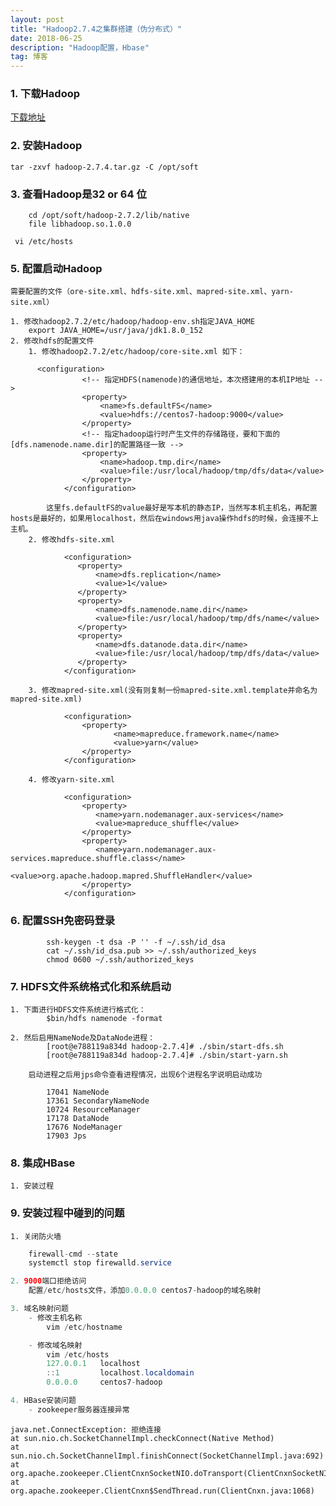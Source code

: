 ```yaml
---
layout: post
title: "Hadoop2.7.4之集群搭建（伪分布式）"
date: 2018-06-25 
description: "Hadoop配置，Hbase"
tag: 博客 
--- 
```


### 1. 下载Hadoop

[下载地址](http://hadoop.apache.org/releases.html)

### 2. 安装Hadoop
	tar -zxvf hadoop-2.7.4.tar.gz -C /opt/soft
### 3. 查看Hadoop是32 or 64 位
```
	cd /opt/soft/hadoop-2.7.2/lib/native
	file libhadoop.so.1.0.0
```
	 vi /etc/hosts
### 5. 配置启动Hadoop
	需要配置的文件（ore-site.xml、hdfs-site.xml、mapred-site.xml、yarn-site.xml）

	1. 修改hadoop2.7.2/etc/hadoop/hadoop-env.sh指定JAVA_HOME
		export JAVA_HOME=/usr/java/jdk1.8.0_152
	2. 修改hdfs的配置文件
		1. 修改hadoop2.7.2/etc/hadoop/core-site.xml 如下：
```
      <configuration>
				<!-- 指定HDFS(namenode)的通信地址，本次搭建用的本机IP地址 -->
				<property>
					<name>fs.defaultFS</name>
					<value>hdfs://centos7-hadoop:9000</value>
				</property>
				<!-- 指定hadoop运行时产生文件的存储路径，要和下面的[dfs.namenode.name.dir]的配置路径一致 -->
				<property>
					<name>hadoop.tmp.dir</name>
					<value>file:/usr/local/hadoop/tmp/dfs/data</value>
				</property>
			</configuration>
```
			这里fs.defaultFS的value最好是写本机的静态IP，当然写本机主机名，再配置hosts是最好的，如果用localhost，然后在windows用java操作hdfs的时候，会连接不上主机。
		2. 修改hdfs-site.xml
```
			<configuration>
			   <property>
				   <name>dfs.replication</name>
				   <value>1</value>
			   </property>
			   <property>
				   <name>dfs.namenode.name.dir</name>
				   <value>file:/usr/local/hadoop/tmp/dfs/name</value>
			   </property>
			   <property>
				   <name>dfs.datanode.data.dir</name>
				   <value>file:/usr/local/hadoop/tmp/dfs/data</value>
			   </property>
			</configuration>
```
		3. 修改mapred-site.xml(没有则复制一份mapred-site.xml.template并命名为mapred-site.xml)
```
			<configuration>  
				<property>     
					   <name>mapreduce.framework.name</name>   
					   <value>yarn</value>      
				</property>  
			</configuration>
```
		4. 修改yarn-site.xml  
```
			<configuration>  
    			<property>  
				   <name>yarn.nodemanager.aux-services</name>  
				   <value>mapreduce_shuffle</value>  
				</property>  
				<property>  
				   <name>yarn.nodemanager.aux-services.mapreduce.shuffle.class</name>  
				   <value>org.apache.hadoop.mapred.ShuffleHandler</value>  
				</property>  
			</configuration>  
```
### 6. 配置SSH免密码登录
```
		ssh-keygen -t dsa -P '' -f ~/.ssh/id_dsa
		cat ~/.ssh/id_dsa.pub >> ~/.ssh/authorized_keys
		chmod 0600 ~/.ssh/authorized_keys
```
### 7. HDFS文件系统格式化和系统启动
	1. 下面进行HDFS文件系统进行格式化：
			$bin/hdfs namenode -format
	
	2. 然后启用NameNode及DataNode进程：
			[root@e788119a834d hadoop-2.7.4]# ./sbin/start-dfs.sh
			[root@e788119a834d hadoop-2.7.4]# ./sbin/start-yarn.sh
	
		启动进程之后用jps命令查看进程情况，出现6个进程名字说明启动成功
```
		17041 NameNode
		17361 SecondaryNameNode
		10724 ResourceManager
		17178 DataNode
		17676 NodeManager
		17903 Jps
```

### 8. 集成HBase
	1. 安装过程


### 9. 安装过程中碰到的问题
	1. 关闭防火墙

```java
	firewall-cmd --state
	systemctl stop firewalld.service

2. 9000端口拒绝访问
	配置/etc/hosts文件，添加0.0.0.0 centos7-hadoop的域名映射

3. 域名映射问题
	- 修改主机名称
		vim /etc/hostname

	- 修改域名映射
		vim /etc/hosts
		127.0.0.1   localhost
		::1         localhost.localdomain
		0.0.0.0     centos7-hadoop

4. HBase安装问题
	- zookeeper服务器连接异常

```
```
java.net.ConnectException: 拒绝连接
at sun.nio.ch.SocketChannelImpl.checkConnect(Native Method)
at sun.nio.ch.SocketChannelImpl.finishConnect(SocketChannelImpl.java:692)
at org.apache.zookeeper.ClientCnxnSocketNIO.doTransport(ClientCnxnSocketNIO.java:350)
at org.apache.zookeeper.ClientCnxn$SendThread.run(ClientCnxn.java:1068)

```